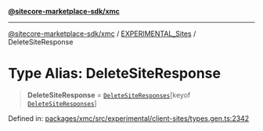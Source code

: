 [**@sitecore-marketplace-sdk/xmc**](../../../../README.md)

***

[@sitecore-marketplace-sdk/xmc](../../../../README.md) / [EXPERIMENTAL\_Sites](../README.md) / DeleteSiteResponse

# Type Alias: DeleteSiteResponse

> **DeleteSiteResponse** = [`DeleteSiteResponses`](DeleteSiteResponses.md)\[keyof [`DeleteSiteResponses`](DeleteSiteResponses.md)\]

Defined in: [packages/xmc/src/experimental/client-sites/types.gen.ts:2342](https://github.com/Sitecore/marketplace-sdk/blob/main/packages/xmc/src/experimental/client-sites/types.gen.ts#L2342)
